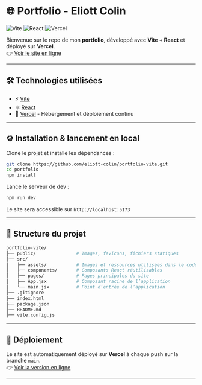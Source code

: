 # 🌐 Portfolio - Eliott Colin

![Vite](https://img.shields.io/badge/Vite-FF0050?style=flat&logo=vite&logoColor=ffffff)
![React](https://img.shields.io/badge/React-61DAFB?style=flat&logo=react&logoColor=000000)
![Vercel](https://img.shields.io/badge/Vercel-000000?style=flat&logo=vercel&logoColor=ffffff)

Bienvenue sur le repo de mon **portfolio**, développé avec **Vite + React** et déployé sur **Vercel**.  
👉 [Voir le site en ligne](https://eliott-colin.vercel.app/)

---

## 🛠️ Technologies utilisées
- ⚡ [Vite](https://vitejs.dev/)
- ⚛️ [React](https://reactjs.org/) 
- 🚀 [Vercel](https://vercel.com/) - Hébergement et déploiement continu  

---

## ⚙️ Installation & lancement en local

Clone le projet et installe les dépendances :

```bash
git clone https://github.com/eliott-colin/portfolio-vite.git
cd portfolio
npm install
```

Lance le serveur de dev :

```bash
npm run dev
```

Le site sera accessible sur `http://localhost:5173`

---

## 📂 Structure du projet
```bash
portfolio-vite/
├── public/               # Images, favicons, fichiers statiques
├── src/
│   ├── assets/           # Images et ressources utilisées dans le code
│   ├── components/       # Composants React réutilisables
│   ├── pages/            # Pages principales du site
│   ├── App.jsx           # Composant racine de l’application
│   └── main.jsx          # Point d’entrée de l’application
├── .gitignore
├── index.html
├── package.json
├── README.md
├── vite.config.js
```

---

## 🚀 Déploiement

Le site est automatiquement déployé sur **Vercel** à chaque push sur la branche `main`.  
👉 [Voir la version en ligne](https://eliott-colin.vercel.app/)



---

